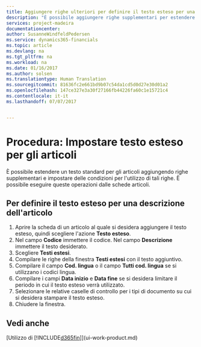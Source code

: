 ```yaml
---
title: Aggiungere righe ulteriori per definire il testo esteso per una descrizione articolo | Documenti Microsoft
description: "È possibile aggiungere righe supplementari per estendere il testo standard che descrive un articolo."
services: project-madeira
documentationcenter: 
author: SusanneWindfeldPedersen
ms.service: dynamics365-financials
ms.topic: article
ms.devlang: na
ms.tgt_pltfrm: na
ms.workload: na
ms.date: 01/16/2017
ms.author: solsen
ms.translationtype: Human Translation
ms.sourcegitcommit: 81636fc2e661bd9b07c54da1cd5d0d27e30d01a2
ms.openlocfilehash: 147ce327e3a30f27166fb44226fa60c1e15721c4
ms.contentlocale: it-it
ms.lasthandoff: 07/07/2017


---
```

# <a name="how-to-set-up-extended-item-text"></a>Procedura: Impostare testo esteso per gli articoli
È possibile estendere un testo standard per gli articoli aggiungendo righe supplementari e impostare delle condizioni per l'utilizzo di tali righe. È possibile eseguire queste operazioni dalle schede articoli.

## <a name="to-define-extended-text-for-an-item-description"></a>Per definire il testo esteso per una descrizione dell'articolo
1. Aprire la scheda di un articolo al quale si desidera aggiungere il testo esteso, quindi scegliere l'azione **Testo esteso**.
2. Nel campo **Codice** immettere il codice. Nel campo **Descrizione** immettere il testo desiderato.
3. Scegliere **Testi estesi**.
4. Compilare le righe della finestra **Testi estesi** con il testo aggiuntivo.
5. Compilare il campo **Cod. lingua** o il campo **Tutti cod. lingua** se si utilizzano i codici lingua.
6. Compilare i campi **Data inizio** e **Data fine** se si desidera limitare il periodo in cui il testo esteso verrà utilizzato.
7. Selezionare le relative caselle di controllo per i tipi di documento su cui si desidera stampare il testo esteso.
8. Chiudere la finestra.

## <a name="see-also"></a>Vedi anche
[Utilizzo di [!INCLUDE[d365fin](includes/d365fin_md.md)]](ui-work-product.md)


